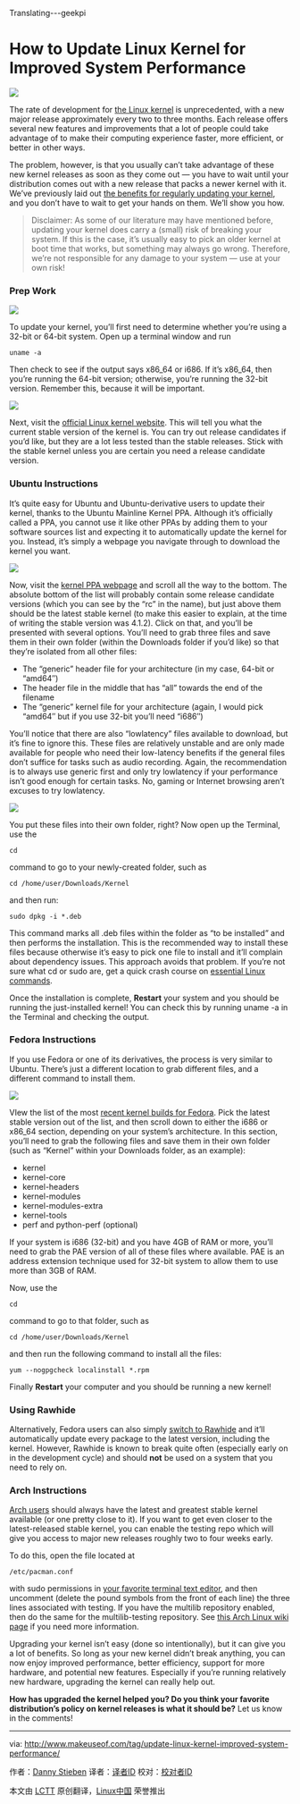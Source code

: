 Translating---geekpi

How to Update Linux Kernel for Improved System Performance
================================================================================
![](http://cdn.makeuseof.com/wp-content/uploads/2015/07/update-linux-kernel-644x373.jpg?2c3c1f)

The rate of development for [the Linux kernel][1] is unprecedented, with a new major release approximately every two to three months. Each release offers several new features and improvements that a lot of people could take advantage of to make their computing experience faster, more efficient, or better in other ways.

The problem, however, is that you usually can’t take advantage of these new kernel releases as soon as they come out — you have to wait until your distribution comes out with a new release that packs a newer kernel with it. We’ve previously laid out [the benefits for regularly updating your kernel][2], and you don’t have to wait to get your hands on them. We’ll show you how.

> Disclaimer: As some of our literature may have mentioned before, updating your kernel does carry a (small) risk of breaking your system. If this is the case, it’s usually easy to pick an older kernel at boot time that works, but something may always go wrong. Therefore, we’re not responsible for any damage to your system — use at your own risk!

### Prep Work ###

![](http://cdn.makeuseof.com/wp-content/uploads/2015/07/linux_kernel_arch.jpg?2c3c1f)

To update your kernel, you’ll first need to determine whether you’re using a 32-bit or 64-bit system. Open up a terminal window and run

    uname -a

Then check to see if the output says x86_64 or i686. If it’s x86_64, then you’re running the 64-bit version; otherwise, you’re running the 32-bit version. Remember this, because it will be important.

![](http://cdn.makeuseof.com/wp-content/uploads/2015/07/kernel_latest_version.jpg?2c3c1f)

Next, visit the [official Linux kernel website][3]. This will tell you what the current stable version of the kernel is. You can try out release candidates if you’d like, but they are a lot less tested than the stable releases. Stick with the stable kernel unless you are certain you need a release candidate version.

### Ubuntu Instructions ###

It’s quite easy for Ubuntu and Ubuntu-derivative users to update their kernel, thanks to the Ubuntu Mainline Kernel PPA. Although it’s officially called a PPA, you cannot use it like other PPAs by adding them to your software sources list and expecting it to automatically update the kernel for you. Instead, it’s simply a webpage you navigate through to download the kernel you want.

![](http://cdn.makeuseof.com/wp-content/uploads/2015/07/ubuntu_new_kernels.jpg?2c3c1f)

Now, visit the [kernel PPA webpage][4] and scroll all the way to the bottom. The absolute bottom of the list will probably contain some release candidate versions (which you can see by the “rc” in the name), but just above them should be the latest stable kernel (to make this easier to explain, at the time of writing the stable version was 4.1.2). Click on that, and you’ll be presented with several options. You’ll need to grab three files and save them in their own folder (within the Downloads folder if you’d like) so that they’re isolated from all other files:

- The “generic” header file for your architecture (in my case, 64-bit or “amd64″)
- The header file in the middle that has “all” towards the end of the filename
- The “generic” kernel file for your architecture (again, I would pick “amd64″ but if you use 32-bit you’ll need “i686″)

You’ll notice that there are also “lowlatency” files available to download, but it’s fine to ignore this. These files are relatively unstable and are only made available for people who need their low-latency benefits if the general files don’t suffice for tasks such as audio recording. Again, the recommendation is to always use generic first and only try lowlatency if your performance isn’t good enough for certain tasks. No, gaming or Internet browsing aren’t excuses to try lowlatency.

![](http://cdn.makeuseof.com/wp-content/uploads/2015/07/ubuntu_install_kernel.jpg?2c3c1f)

You put these files into their own folder, right? Now open up the Terminal, use the

    cd

command to go to your newly-created folder, such as

    cd /home/user/Downloads/Kernel

and then run:

    sudo dpkg -i *.deb

This command marks all .deb files within the folder as “to be installed” and then performs the installation. This is the recommended way to install these files because otherwise it’s easy to pick one file to install and it’ll complain about dependency issues. This approach avoids that problem. If you’re not sure what cd or sudo are, get a quick crash course on [essential Linux commands][5].

Once the installation is complete, **Restart** your system and you should be running the just-installed kernel! You can check this by running uname -a in the Terminal and checking the output.

### Fedora Instructions ###

If you use Fedora or one of its derivatives, the process is very similar to Ubuntu. There’s just a different location to grab different files, and a different command to install them.

![](http://cdn.makeuseof.com/wp-content/uploads/2015/07/fedora_new_kernels.jpg?2c3c1f)

VIew the list of the most [recent kernel builds for Fedora][6]. Pick the latest stable version out of the list, and then scroll down to either the i686 or x86_64 section, depending on your system’s architecture. In this section, you’ll need to grab the following files and save them in their own folder (such as “Kernel” within your Downloads folder, as an example):

- kernel
- kernel-core
- kernel-headers
- kernel-modules
- kernel-modules-extra
- kernel-tools
- perf and python-perf (optional)

If your system is i686 (32-bit) and you have 4GB of RAM or more, you’ll need to grab the PAE version of all of these files where available. PAE is an address extension technique used for 32-bit system to allow them to use more than 3GB of RAM.

Now, use the

    cd

command to go to that folder, such as

    cd /home/user/Downloads/Kernel

and then run the following command to install all the files:

    yum --nogpgcheck localinstall *.rpm

Finally **Restart** your computer and you should be running a new kernel!

### Using Rawhide ###

Alternatively, Fedora users can also simply [switch to Rawhide][7] and it’ll automatically update every package to the latest version, including the kernel. However, Rawhide is known to break quite often (especially early on in the development cycle) and should **not** be used on a system that you need to rely on.

### Arch Instructions ###

[Arch users][8] should always have the latest and greatest stable kernel available (or one pretty close to it). If you want to get even closer to the latest-released stable kernel, you can enable the testing repo which will give you access to major new releases roughly two to four weeks early.

To do this, open the file located at

    /etc/pacman.conf

with sudo permissions in [your favorite terminal text editor][9], and then uncomment (delete the pound symbols from the front of each line) the three lines associated with testing. If you have the multilib repository enabled, then do the same for the multilib-testing repository. See [this Arch Linux wiki page][10] if you need more information.

Upgrading your kernel isn’t easy (done so intentionally), but it can give you a lot of benefits. So long as your new kernel didn’t break anything, you can now enjoy improved performance, better efficiency, support for more hardware, and potential new features. Especially if you’re running relatively new hardware, upgrading the kernel can really help out.

**How has upgraded the kernel helped you? Do you think your favorite distribution’s policy on kernel releases is what it should be?** Let us know in the comments!

--------------------------------------------------------------------------------

via: http://www.makeuseof.com/tag/update-linux-kernel-improved-system-performance/

作者：[Danny Stieben][a]
译者：[译者ID](https://github.com/译者ID)
校对：[校对者ID](https://github.com/校对者ID)

本文由 [LCTT](https://github.com/LCTT/TranslateProject) 原创翻译，[Linux中国](https://linux.cn/) 荣誉推出

[a]:http://www.makeuseof.com/tag/author/danny/
[1]:http://www.makeuseof.com/tag/linux-kernel-explanation-laymans-terms/
[2]:http://www.makeuseof.com/tag/5-reasons-update-kernel-linux/
[3]:http://www.kernel.org/
[4]:http://kernel.ubuntu.com/~kernel-ppa/mainline/
[5]:http://www.makeuseof.com/tag/an-a-z-of-linux-40-essential-commands-you-should-know/
[6]:http://koji.fedoraproject.org/koji/packageinfo?packageID=8
[7]:http://www.makeuseof.com/tag/bleeding-edge-linux-fedora-rawhide/
[8]:http://www.makeuseof.com/tag/arch-linux-letting-you-build-your-linux-system-from-scratch/
[9]:http://www.makeuseof.com/tag/nano-vs-vim-terminal-text-editors-compared/
[10]:https://wiki.archlinux.org/index.php/Pacman#Repositories

